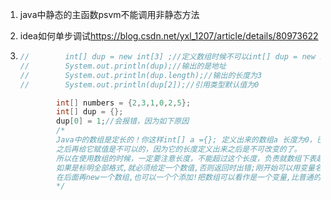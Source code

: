 1. java中静态的主函数psvm不能调用非静态方法

2. idea如何单步调试<https://blog.csdn.net/yxl_1207/article/details/80973622> 

3. ```java
   //        int[] dup = new int[3] ;//定义数组时候不可以int[] dup = new int[3]{}：
   //        System.out.println(dup);//输出的是地址
   //        System.out.println(dup.length);//输出的长度为3
   //        System.out.println(dup[2]);//引用类型默认值为0
   
           int[] numbers = {2,3,1,0,2,5};
           int[] dup = {};
           dup[0] = 1;//会报错，因为如下原因
           /*
           Java中的数组是定长的！你这样int[] a ={}; 定义出来的数组a 长度为0，已经是定长了，
           之后再给它赋值是不可以的，因为它的长度定义出来之后是不可改变的了。
           所以在使用数组的时候，一定要注意长度，不能超过这个长度，负责就数组下表越界了。
           如果是标明全部格式,就必须给定一个数值,否则返回时出错;刚开始可以用变量名,
           在后面再new一个数组,也可以一个个添加!把数组可以看作是一个变量,比普通的变量难理解而已!
           */
   ```

